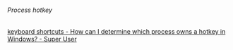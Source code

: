 
###### Process hotkey
[keyboard shortcuts - How can I determine which process owns a hotkey in Windows? - Super User](https://superuser.com/questions/11308/how-can-i-determine-which-process-owns-a-hotkey-in-windows)
